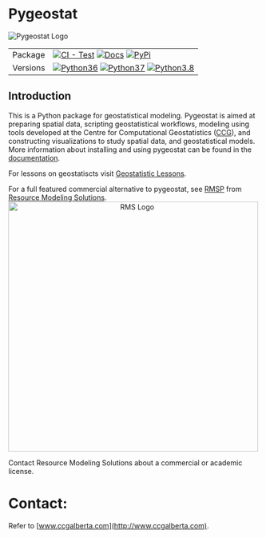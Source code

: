 # Pygeostat

<picture align="center">
  <source media="(prefers-color-scheme: dark)" srcset="http://www.ccgalberta.com/pygeostat/_images/pygeostat_logo.png">
  <img alt="Pygeostat Logo" src="http://www.ccgalberta.com/pygeostat/_images/pygeostat_logo.png">
</picture> 

|||
| --- | --- |
| Package | [![CI - Test](https://github.com/CcgAlberta/pygeostat/workflows/IntegrationCheck/badge.svg?branch=master)]( https://github.com/CcgAlberta/pygeostat) [![Docs](https://github.com/CcgAlberta/pygeostat/workflows/Documentation/badge.svg?branch=master)](https://www.ccgalberta.com/pygeostat/welcome.html) [![PyPi](https://badge.fury.io/py/pygeostat.svg)]([https://www.ccgalberta.com/pygeostat/welcome.htm](https://badge.fury.io/py/pygeostat))|
| Versions | [![Python36](https://img.shields.io/badge/python-3.6-blue.svg)](https://www.python.org/downloads/release/python-360) [![Python37](https://img.shields.io/badge/python-3.7-red.svg)](https://www.python.org/downloads/release/python-370) [![Python3.8](https://img.shields.io/badge/python-3.8-black.svg)](https://www.python.org/downloads/release/python-380)|


## Introduction

This is a Python package for geostatistical modeling. Pygeostat is aimed at preparing spatial data, scripting geostatistical workflows, modeling using tools developed at the Centre for Computational Geostatistics ([CCG](http://www.ccgalberta.com)), and constructing visualizations to study spatial data, and geostatistical models. More information about installing and using pygeostat can be found in the [documentation](http://www.ccgalberta.com/pygeostat/welcome.html).

For lessons on geostatiscts visit [Geostatistic Lessons](http://geostatisticslessons.com/).

For a full featured commercial alternative to pygeostat, see [RMSP](https://resourcemodelingsolutions.com/rmsp/) from [Resource Modeling Solutions](https://resourcemodelingsolutions.com). 
<picture align="center">
  <source media="(prefers-color-scheme: dark)" srcset="https://geostatisticslessons.com/images/icons/resource_modeling_solutions_logo.png">
  <img alt="RMS Logo" src="https://geostatisticslessons.com/images/icons/resource_modeling_solutions_logo.png" width="500px">
</picture> 

Contact Resource Modeling Solutions about a commercial or academic license.

# Contact:
Refer to [www.ccgalberta.com](http://www.ccgalberta.com).
